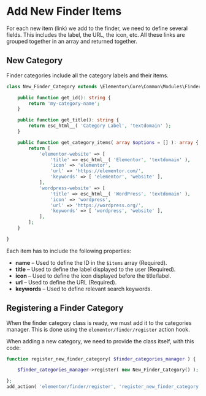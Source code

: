 # Add New Finder Items

<Badge type="tip" vertical="top" text="Elementor Core" /> <Badge type="warning" vertical="top" text="Basic" />

For each new item (link) we add to the finder, we need to define several fields. This includes the label, the URL, the icon, etc. All these links are grouped together in an array and returned together.

## New Category

Finder categories include all the category labels and their items.

```php
class New_Finder_Category extends \Elementor\Core\Common\Modules\Finder\Base_Category {

	public function get_id(): string {
		return 'my-category-name';
	}

	public function get_title(): string {
		return esc_html__( 'Category Label', 'textdomain' );
	}

	public function get_category_items( array $options = [] ): array {
		return [
			'elementor-website' => [
				'title' => esc_html__( 'Elementor', 'textdomain' ),
				'icon' => 'elementor',
				'url' => 'https://elementor.com/',
				'keywords' => [ 'elementor', 'website' ],
			],
			'wordpress-website' => [
				'title' => esc_html__( 'WordPress', 'textdomain' ),
				'icon' => 'wordpress',
				'url' => 'https://wordpress.org/',
				'keywords' => [ 'wordpress', 'website' ],
			],
		];
	}

}
```

Each item has to include the following properties:

  * **name** – Used to define the ID in the `$items` array (Required).
  * **title** – Used to define the label displayed to the user (Required).
  * **icon** – Used to define the icon displayed before the title/label.
  * **url** – Used to define the URL (Required).
  * **keywords** – Used to define relevant search keywords.

## Registering a Finder Category

When the finder category class is ready, we must add it to the categories manager. This is done using the `elementor/finder/register` action hook.

When adding a new category, we need to provide the class itself, with this code:

```php
function register_new_finder_category( $finder_categories_manager ) {

	$finder_categories_manager->register( new New_Finder_Category() );

};
add_action( 'elementor/finder/register', 'register_new_finder_category' );
```
